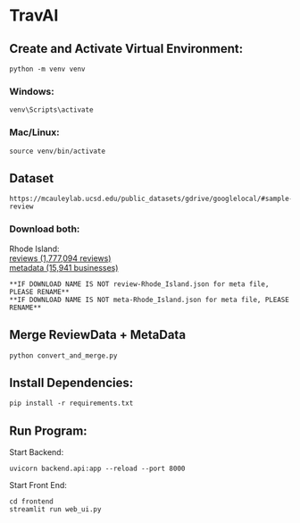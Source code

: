 # TravAI

## **Create and Activate Virtual Environment:**
```
python -m venv venv
```
### **Windows:**
```
venv\Scripts\activate
```
### **Mac/Linux:**
```
source venv/bin/activate
```

## **Dataset**
```
https://mcauleylab.ucsd.edu/public_datasets/gdrive/googlelocal/#sample-review
```
### **Download both:**

Rhode Island:                                                                                                                                                                                                                   
	[reviews (1,777,094 reviews)](https://mcauleylab.ucsd.edu/public_datasets/gdrive/googlelocal/review-Rhode_Island.json.gz)                                                                                                                
 	[metadata (15,941 businesses)](https://mcauleylab.ucsd.edu/public_datasets/gdrive/googlelocal/meta-Rhode_Island.json.gz)
```
**IF DOWNLOAD NAME IS NOT review-Rhode_Island.json for meta file, PLEASE RENAME**
**IF DOWNLOAD NAME IS NOT meta-Rhode_Island.json for meta file, PLEASE RENAME**
```
## Merge ReviewData + MetaData
```
python convert_and_merge.py
```

## **Install Dependencies:**
```
pip install -r requirements.txt
```

## **Run Program:** 

Start Backend: 
```
uvicorn backend.api:app --reload --port 8000
```
Start Front End:
```
cd frontend 
streamlit run web_ui.py
```
